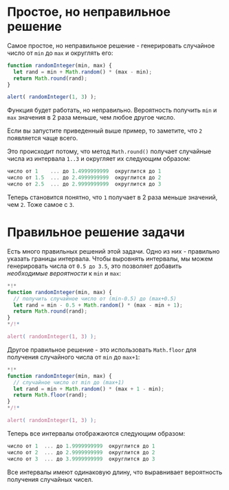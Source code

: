 # Простое, но неправильное решение

Самое простое, но неправильное решение - генерировать случайное число от `min` до `max` и округлять его:

```js run
function randomInteger(min, max) {
  let rand = min + Math.random() * (max - min); 
  return Math.round(rand);
}

alert( randomInteger(1, 3) );
```

Функция будет работать, но неправильно. Вероятность получить `min` и `max` значения в 2 раза меньше, чем любое другое число.

Если вы запустите приведенный выше пример, то заметите, что `2` появляется чаще всего.

Это происходит потому, что метод `Math.round()` получает случайные числа из интервала `1..3` и округляет их следующим образом:

```js no-beautify
число от 1    ... до 1.4999999999  округлится до 1
число от 1.5  ... до 2.4999999999  округлится до 2
число от 2.5  ... до 2.9999999999  округлится до 3
```

Теперь становится понятно, что `1` получает в 2 раза меньше значений, чем `2`. Тоже самое с `3`.

# Правильное решение задачи

Есть много правильных решений этой задачи. Одно из них - правильно указать границы интервала. Чтобы выровнять интервалы, мы можем генерировать числа от `0.5 до 3.5`, это позволяет добавить *необходимые вероятности* к `min` и `max`:


```js run
*!*
function randomInteger(min, max) {
  // получить случайное число от (min-0.5) до (max+0.5)
  let rand = min - 0.5 + Math.random() * (max - min + 1);
  return Math.round(rand);
}
*/!*

alert( randomInteger(1, 3) );
```

Другое правильное решение - это использовать `Math.floor` для получения случайного числа от `min` до `max+1`:

```js run
*!*
function randomInteger(min, max) {
  // случайное число от min до (max+1)
  let rand = min + Math.random() * (max + 1 - min);
  return Math.floor(rand);
}
*/!*

alert( randomInteger(1, 3) );
```

Теперь все интервалы отображаются следующим образом:

```js no-beautify
число от 1  ... до 1.9999999999  округлится до 1
число от 2  ... до 2.9999999999  округлится до 2
число от 3  ... до 3.9999999999  округлится до 3
```

Все интервалы имеют одинаковую длину, что выравнивает вероятность получения случайных чисел.
